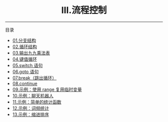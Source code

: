 <center><h1>Ⅲ.流程控制</h1></center>

---

目录

- [01.分支结构](01-分支结构)
- [02.循环结构](02-循环结构)
- [03.输出九九乘法表](03-输出九九乘法表)
- [04.键值循环](04-键值循环)
- [05.switch 语句](05-switch语句)
- [06.goto 语句](06-goto语句)
- [07.break（跳出循环）](07-break)
- [08.continue](08-continue)
- [09.示例：使用 range 复用临时变量](09-示例：使用range复用临时变量)
- [10.示例：聊天机器人](10-示例：聊天机器人)
- [11.示例：简单的统计函数](11-示例：简单的统计函数)
- [12.示例：词频统计](12-示例：词频统计)
- [13.示例：缩进排序](13-示例：缩进排序)
